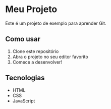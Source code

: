 # Meu Projeto

Este é um projeto de exemplo para aprender Git.

## Como usar

1. Clone este repositório
2. Abra o projeto no seu editor favorito
3. Comece a desenvolver!

## Tecnologias

- HTML
- CSS
- JavaScript 